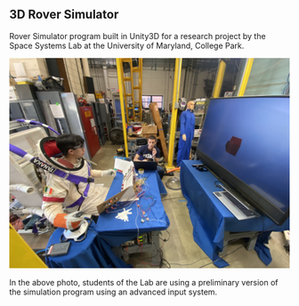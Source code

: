 ## 3D Rover Simulator

Rover Simulator program built in Unity3D for a research project by the Space Systems Lab at the University of Maryland, College Park.

![alt text](IMG_3460.heic "Space Systems Lab using a preliminary version of the simulation program")

In the above photo, students of the Lab are using a preliminary version of the simulation program using an advanced input system.